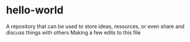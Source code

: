 # hello-world
A repository that can be used to store ideas, resources, or even share and discuss things with others
Making a few edits to this file

